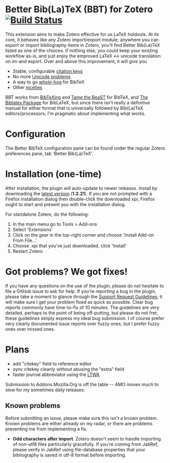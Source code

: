 # Better Bib(La)TeX (BBT) for Zotero [![Build Status](https://travis-ci.org/ZotPlus/zotero-better-bibtex.svg?branch=master)](https://travis-ci.org/ZotPlus/zotero-better-bibtex)

This extension aims to make Zotero effective for us LaTeX holdouts. At its core, it behaves like any Zotero
import/export module; anywhere you can export or import bibliography items in Zotero, you'll find Better Bib(La)TeX
listed as one of the choices. If nothing else, you could keep your existing workflow as-is, and just enjoy the emproved
LaTeX &lt;-&gt; unicode translation on im-and export. Over and above this improvement, it will give you

* Stable, configurable [citation keys](https://zotplus.github.io/better-bibtex/citation-keys.html)
* No more [Unicode problems](https://zotplus.github.io/better-bibtex/unicode.html)
* A way to go [whole-hog](https://zotplus.github.io/better-bibtex/hardcore.html) for BibTeX
* Other [niceties](https://zotplus.github.io/better-bibtex/niceties.html)

BBT works from [BibTeXing](http://ctan.cs.uu.nl/biblio/bibtex/base/btxdoc.pdf) and [Tame the
BeaST](http://www.lsv.ens-cachan.fr/~markey/BibTeX/doc/ttb_en.pdf) for BibTeX, and
[The Biblatex Package](http://ctan.mirrorcatalogs.com/macros/latex/contrib/biblatex/doc/biblatex.pdf) for BibLaTeX, but
since there isn't really a definitive manual for either format that is universally followed by Bib(La)TeX
editors/processors, I'm pragmatic about implementing what works.

# Configuration

The Better BibTeX configuration pane can be found under the regular Zotero preferences pane, tab 'Better Bib(La)TeX'.

# Installation (one-time)

After installation, the plugin will auto-update to newer releases. Install by downloading the [latest
version](https://github.com/ZotPlus/zotero-better-bibtex/releases/download/1.2.21/zotero-better-bibtex-1.2.21.xpi)
(**1.2.21**).
If you are not prompted with a Firefox installation dialog then double-click the
downloaded xpi; Firefox ought to start and present you with the installation dialog.

For standalone Zotero, do the following:

1. In the main menu go to Tools > Add-ons
2. Select 'Extensions'
3. Click on the gear in the top-right corner and choose 'Install Add-on From File...'
4. Choose .xpi that you've just downloaded, click 'Install'
5. Restart Zotero

# Got problems? We got fixes!

If you have any questions on the use of the plugin, please do not hesitate to file a GitHub issue to ask for help. If
you're reporting a bug in the plugin, please take a moment to glance through the [Support Request Guidelines](https://zotplus.github.io/support.html); it will
make sure I get your problem fixed as quick as possible. Clear bug reports commonly have time-to-fix of 10 minutes. The
guidelines are very detailed, perhaps to the point of being off-putting, but please do not fret; these guidelines
simply express my ideal bug submission. I of course prefer very clearly documented issue reports over fuzzy ones, but I
prefer fuzzy ones over missed ones.

# Plans

* add "citekey" field to reference editor
* sync citekey cleanly without abusing the "extra" field
* faster journal abbreviator using the [LTWA](http://www.issn.org/services/online-services/access-to-the-ltwa/)

Submission to Addons.Mozilla.Org is off the table -- AMO moves *much* to slow for my sometimes daily releases.

## Known problems

Before submitting an issue, please make sure this isn't a known problem. Known problems are either already on my radar,
or there are problems preventing me from implementing a fix.

* **Odd characters after import**. Zotero doesn't seem to handle importing of non-utf8 files particularly gracefully. If
  you're coming from JabRef, please verify in JabRef using file-database properties that your bibliography is saved in
  utf-8 format before importing.

<script type="text/javascript">

  switch (window.location.hash.trim()) {
    case '#xpi':
      window.location = 'https://github.com/ZotPlus/zotero-better-bibtex/releases/download/1.2.21/zotero-better-bibtex-1.2.21.xpi';
      break;
    case '#debug':
      window.location = 'https://drive.google.com/a/iris-advies.com/folderview?id=0B8tW4NMPfEosfkFETUV0V2l0N3NHZHEyQk5SUm03TjZmS1RoVmlBTmdHclUtcTRzZ2VHclU&usp=drive_web#list';
      break;
  }

</script>
